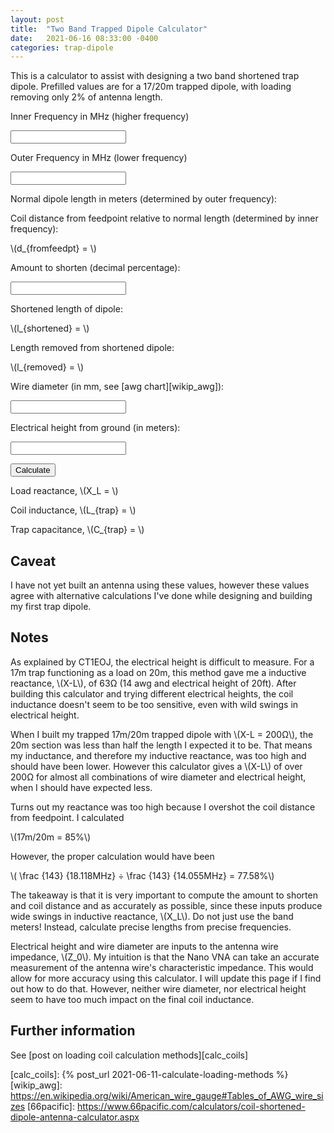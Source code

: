 ```yaml
---
layout: post
title:  "Two Band Trapped Dipole Calculator"
date:   2021-06-16 08:33:00 -0400
categories: trap-dipole
---
```


<script src="https://polyfill.io/v3/polyfill.min.js?features=es6"></script>
<script id="MathJax-script" async src="/assets/js/npm/mathjax/es5/tex-mml-chtml.js"></script>
<script id="mathjs-script" async src="/assets/js/npm/mathjs/math.js"></script>
<script id="scratchpad" async src="/assets/js/custom/two-band-dipole-calc.js"></script>

This is a calculator to assist with designing a two band shortened trap
dipole. Prefilled values are for a 17/20m trapped dipole, with
loading removing only 2% of antenna length.

Inner Frequency in MHz (higher frequency)

<input type="text" id="innerFrequency" name="innerFrequency"/>

Outer Frequency in MHz (lower frequency)

<input type="text" id="outerFrequency" name="outerFrequency"/>

Normal dipole length in meters (determined by outer frequency):

<span id="dipoleLengthSpan"></span>

<input type="text" id="dipoleLength" name="dipoleLength" disabled="disabled" readonly hidden/>

Coil distance from feedpoint relative to normal length (determined by
inner frequency):

<span id="coilFeedpointDistanceSpan">\\(d_{fromfeedpt} = \\)</span>

<input type="text" id="coilFeedpointDistance" name="coilFeedpointDistance" hidden/>

Amount to shorten (decimal percentage):

<input type="text" id="shortenAmount" name="shortenAmount"/>

Shortened length of dipole:

<span id="shortenedLength">\\(l_{shortened} = \\)</span>

Length removed from shortened dipole:

<span id="lengthRemoved">\\(l_{removed} = \\)</span>

Wire diameter (in mm, see [awg chart][wikip_awg]):

<input type="text" id="wireDiameter" name="wireDiameter"/>

Electrical height from ground (in meters):

<input type="text" id="electricalHeight" name="electricalHeight"/>

<button id="calculate" onclick="calcDipoleLength();">Calculate</button>

Load reactance, <span id="reactanceLoadSpan">\\(X_L = \\)</span>

<input type="text" id="reactanceLoad" name="reactanceLoad" disabled="disabled" readonly hidden/>

Coil inductance, <span id="trapInductanceSpan">\\(L_{trap} = \\)</span>

<input type="text" id="trapInductance" name="trapInductance" disabled="disabled" readonly hidden/>

Trap capacitance, <span id="trapCapacitance">\\(C_{trap} = \\)</span>

## Caveat

I have not yet built an antenna using these values, however these values
agree with alternative calculations I've done while designing and
building my first trap dipole.

## Notes

As explained by CT1EOJ, the electrical height is difficult to measure.
For a 17m trap functioning as a load on 20m, this method gave me a
inductive reactance, \\(X-L\\), of 63Ω (14 awg and electrical height of
20ft). After building this calculator and trying different electrical
heights, the coil inductance doesn't seem to be too sensitive, even with
wild swings in electrical height.

When I built my trapped 17m/20m trapped dipole with \\(X-L = 200Ω\\),
the 20m section was less than half the length I expected it to be. That
means my inductance, and therefore my inductive reactance, was too high
and should have been lower. However this calculator gives a \\(X-L\\) of
over 200Ω for almost all combinations of wire diameter and electrical
height, when I should have expected less.

Turns out my reactance was too high because I overshot the coil distance
from feedpoint. I calculated

\\(17m/20m = 85\%\\)

However, the proper calculation would have been

\\( \frac {143} {18.118MHz} ÷ \frac {143} {14.055MHz} = 77.58\%\\)

The takeaway is that it is very important to compute the amount to
shorten and coil distance and as accurately as possible, since these
inputs produce wide swings in inductive reactance, \\(X_L\\). Do not
just use the band meters! Instead, calculate precise lengths from
precise frequencies.

Electrical height and wire diameter are inputs to the antenna wire
impedance, \\(Z_0\\). My intuition is that the Nano VNA can take an
accurate measurement of the antenna wire's characteristic impedance.
This would allow for more accuracy using this calculator. I will update
this page if I find out how to do that. However, neither wire diameter,
nor electrical height seem to have too much impact on the final coil
inductance.

## Further information

See [post on loading coil calculation methods][calc_coils]

[calc_coils]: {% post_url 2021-06-11-calculate-loading-methods %}
[wikip_awg]: https://en.wikipedia.org/wiki/American_wire_gauge#Tables_of_AWG_wire_sizes
[66pacific]: https://www.66pacific.com/calculators/coil-shortened-dipole-antenna-calculator.aspx
